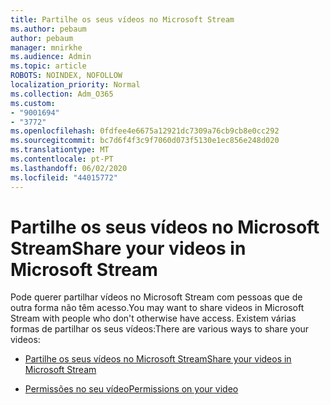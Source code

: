 ```yaml
---
title: Partilhe os seus vídeos no Microsoft Stream
ms.author: pebaum
author: pebaum
manager: mnirkhe
ms.audience: Admin
ms.topic: article
ROBOTS: NOINDEX, NOFOLLOW
localization_priority: Normal
ms.collection: Adm_O365
ms.custom:
- "9001694"
- "3772"
ms.openlocfilehash: 0fdfee4e6675a12921dc7309a76cb9cb8e0cc292
ms.sourcegitcommit: bc7d6f4f3c9f7060d073f5130e1ec856e248d020
ms.translationtype: MT
ms.contentlocale: pt-PT
ms.lasthandoff: 06/02/2020
ms.locfileid: "44015772"
---
```

# <a name="share-your-videos-in-microsoft-stream"></a><span data-ttu-id="7202c-102">Partilhe os seus vídeos no Microsoft Stream</span><span class="sxs-lookup"><span data-stu-id="7202c-102">Share your videos in Microsoft Stream</span></span>

<span data-ttu-id="7202c-103">Pode querer partilhar vídeos no Microsoft Stream com pessoas que de outra forma não têm acesso.</span><span class="sxs-lookup"><span data-stu-id="7202c-103">You may want to share videos in Microsoft Stream with people who don't otherwise have access.</span></span> <span data-ttu-id="7202c-104">Existem várias formas de partilhar os seus vídeos:</span><span class="sxs-lookup"><span data-stu-id="7202c-104">There are various ways to share your videos:</span></span>

- [<span data-ttu-id="7202c-105">Partilhe os seus vídeos no Microsoft Stream</span><span class="sxs-lookup"><span data-stu-id="7202c-105">Share your videos in Microsoft Stream</span></span>](https://docs.microsoft.com/stream/portal-share-video)

- [<span data-ttu-id="7202c-106">Permissões no seu vídeo</span><span class="sxs-lookup"><span data-stu-id="7202c-106">Permissions on your video</span></span>](https://docs.microsoft.com/stream/portal-share-video#permissions-on-your-video)
